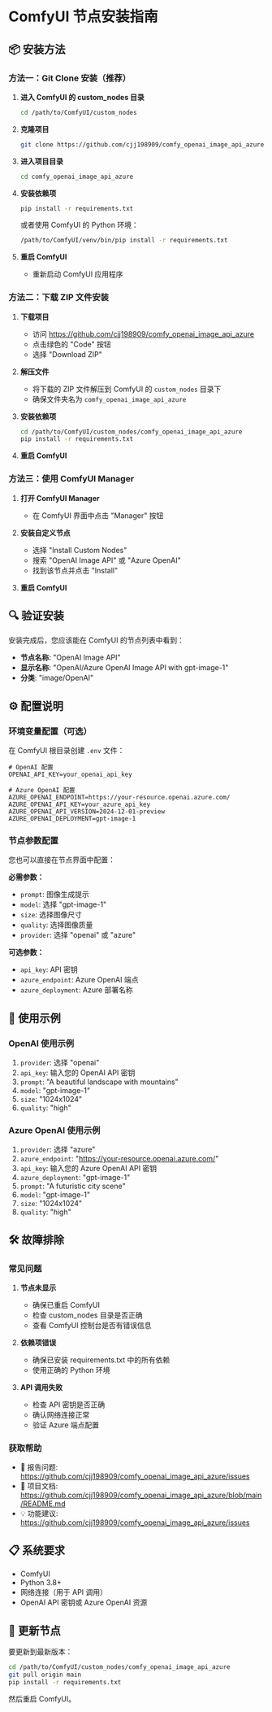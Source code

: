 # ComfyUI 节点安装指南

## 📦 安装方法

### 方法一：Git Clone 安装（推荐）

1. **进入 ComfyUI 的 custom_nodes 目录**
   ```bash
   cd /path/to/ComfyUI/custom_nodes
   ```

2. **克隆项目**
   ```bash
   git clone https://github.com/cjj198909/comfy_openai_image_api_azure.git
   ```

3. **进入项目目录**
   ```bash
   cd comfy_openai_image_api_azure
   ```

4. **安装依赖项**
   ```bash
   pip install -r requirements.txt
   ```
   
   或者使用 ComfyUI 的 Python 环境：
   ```bash
   /path/to/ComfyUI/venv/bin/pip install -r requirements.txt
   ```

5. **重启 ComfyUI**
   - 重新启动 ComfyUI 应用程序

### 方法二：下载 ZIP 文件安装

1. **下载项目**
   - 访问 https://github.com/cjj198909/comfy_openai_image_api_azure
   - 点击绿色的 "Code" 按钮
   - 选择 "Download ZIP"

2. **解压文件**
   - 将下载的 ZIP 文件解压到 ComfyUI 的 `custom_nodes` 目录下
   - 确保文件夹名为 `comfy_openai_image_api_azure`

3. **安装依赖项**
   ```bash
   cd /path/to/ComfyUI/custom_nodes/comfy_openai_image_api_azure
   pip install -r requirements.txt
   ```

4. **重启 ComfyUI**

### 方法三：使用 ComfyUI Manager

1. **打开 ComfyUI Manager**
   - 在 ComfyUI 界面中点击 "Manager" 按钮

2. **安装自定义节点**
   - 选择 "Install Custom Nodes"
   - 搜索 "OpenAI Image API" 或 "Azure OpenAI"
   - 找到该节点并点击 "Install"

3. **重启 ComfyUI**

## 🔍 验证安装

安装完成后，您应该能在 ComfyUI 的节点列表中看到：
- **节点名称**: "OpenAI Image API"
- **显示名称**: "OpenAI/Azure OpenAI Image API with gpt-image-1"
- **分类**: "image/OpenAI"

## ⚙️ 配置说明

### 环境变量配置（可选）

在 ComfyUI 根目录创建 `.env` 文件：

```env
# OpenAI 配置
OPENAI_API_KEY=your_openai_api_key

# Azure OpenAI 配置
AZURE_OPENAI_ENDPOINT=https://your-resource.openai.azure.com/
AZURE_OPENAI_API_KEY=your_azure_api_key
AZURE_OPENAI_API_VERSION=2024-12-01-preview
AZURE_OPENAI_DEPLOYMENT=gpt-image-1
```

### 节点参数配置

您也可以直接在节点界面中配置：

**必需参数：**
- `prompt`: 图像生成提示
- `model`: 选择 "gpt-image-1"
- `size`: 选择图像尺寸
- `quality`: 选择图像质量
- `provider`: 选择 "openai" 或 "azure"

**可选参数：**
- `api_key`: API 密钥
- `azure_endpoint`: Azure OpenAI 端点
- `azure_deployment`: Azure 部署名称

## 🚀 使用示例

### OpenAI 使用示例
1. `provider`: 选择 "openai"
2. `api_key`: 输入您的 OpenAI API 密钥
3. `prompt`: "A beautiful landscape with mountains"
4. `model`: "gpt-image-1"
5. `size`: "1024x1024"
6. `quality`: "high"

### Azure OpenAI 使用示例
1. `provider`: 选择 "azure"
2. `azure_endpoint`: "https://your-resource.openai.azure.com/"
3. `api_key`: 输入您的 Azure OpenAI API 密钥
4. `azure_deployment`: "gpt-image-1"
5. `prompt`: "A futuristic city scene"
6. `model`: "gpt-image-1"
7. `size`: "1024x1024"
8. `quality`: "high"

## 🛠️ 故障排除

### 常见问题

1. **节点未显示**
   - 确保已重启 ComfyUI
   - 检查 custom_nodes 目录是否正确
   - 查看 ComfyUI 控制台是否有错误信息

2. **依赖项错误**
   - 确保已安装 requirements.txt 中的所有依赖
   - 使用正确的 Python 环境

3. **API 调用失败**
   - 检查 API 密钥是否正确
   - 确认网络连接正常
   - 验证 Azure 端点配置

### 获取帮助

- 🐛 报告问题: https://github.com/cjj198909/comfy_openai_image_api_azure/issues
- 📖 项目文档: https://github.com/cjj198909/comfy_openai_image_api_azure/blob/main/README.md
- 💡 功能建议: https://github.com/cjj198909/comfy_openai_image_api_azure/issues

## 📋 系统要求

- ComfyUI
- Python 3.8+
- 网络连接（用于 API 调用）
- OpenAI API 密钥或 Azure OpenAI 资源

## 🔄 更新节点

要更新到最新版本：

```bash
cd /path/to/ComfyUI/custom_nodes/comfy_openai_image_api_azure
git pull origin main
pip install -r requirements.txt
```

然后重启 ComfyUI。

